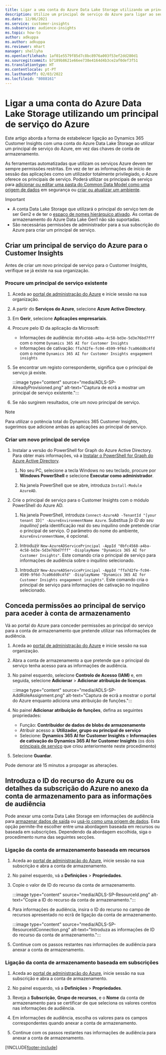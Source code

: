 ```yaml
---
title: Ligar a uma conta do Azure Data Lake Storage utilizando um principal de serviço
description: Utilize um principal de serviço do Azure para ligar ao seu próprio data lake.
ms.date: 12/06/2021
ms.service: customer-insights
ms.subservice: audience-insights
ms.topic: how-to
author: adkuppa
ms.author: adkuppa
ms.reviewer: mhart
manager: shellyha
ms.openlocfilehash: 1af01e5579f85d7c8bc8976a003f53ef2dd280d1
ms.sourcegitcommit: b7189b8621e66ee738e4164d4b3ce2af0def3f51
ms.translationtype: HT
ms.contentlocale: pt-PT
ms.lasthandoff: 02/03/2022
ms.locfileid: "8088161"
---
```

# <a name="connect-to-an-azure-data-lake-storage-account-by-using-an-azure-service-principal"></a>Ligar a uma conta do Azure Data Lake Storage utilizando um principal de serviço do Azure

Este artigo aborda a forma de estabelecer ligação ao Dynamics 365 Customer Insights com uma conta do Azure Data Lake Storage ao utilizar um principal de serviço do Azure, em vez das chaves de conta de armazenamento. 

As ferramentas automatizadas que utilizam os serviços Azure devem ter sempre permissões restritas. Em vez de ter as informações de início de sessão das aplicações como um utilizador totalmente privilegiado, o Azure oferece os principais de serviço. Poderá utilizar os principais de serviço para [adicionar ou editar uma pasta do Common Data Model como uma origem de dados](connect-common-data-model.md) em segurança ou [criar ou atualizar um ambiente](create-environment.md).

> [!IMPORTANT]
> - A conta Data Lake Storage que utilizará o principal do serviço tem de ser Gen2 e de ter o [espaço de nomes hierárquico ativado](/azure/storage/blobs/data-lake-storage-namespace). As contas de armazenamento do Azure Data Lake Gen1 não são suportadas.
> - São necessárias permissões de administrador para a sua subscrição do Azure para criar um principal de serviço.

## <a name="create-an-azure-service-principal-for-customer-insights"></a>Criar um principal de serviço do Azure para o Customer Insights

Antes de criar um novo principal de serviço para o Customer Insights, verifique se já existe na sua organização.

### <a name="look-for-an-existing-service-principal"></a>Procure um principal de serviço existente

1. Aceda ao [portal de administração do Azure](https://portal.azure.com) e inicie sessão na sua organização.

2. A partir do **Serviços do Azure**, selecione **Azure Active Directory**.

3. Em **Gerir**, selecione **Aplicações empresariais**.

4. Procure pelo ID da aplicação da Microsoft:
   - Informações de audiência: `0bfc4568-a4ba-4c58-bd3e-5d3e76bd7fff` com o nome `Dynamics 365 AI for Customer Insights`
   - Informações de cativação: `ffa7d2fe-fc04-4599-9f6d-7ca06dd0c4fd` com o nome `Dynamics 365 AI for Customer Insights engagement insights`

5. Se encontrar um registo correspondente, significa que o principal de serviço já existe. 
   
   :::image type="content" source="media/ADLS-SP-AlreadyProvisioned.png" alt-text="Captura de ecrã a mostrar um principal de serviço existente.":::
   
6. Se não surgirem resultados, crie um novo principal de serviço.

>[!NOTE]
>Para utilizar o potência total do Dynamics 365 Customer Insights, sugerimos que adicione ambas as aplicações ao principal de serviço.

### <a name="create-a-new-service-principal"></a>Criar um novo principal de serviço

1. Instalar a versão do PowerShell for Graph do Azure Active Directory. Para obter mais informações, vá a [Instalar o PowerShell for Graph do Azure Active Directory](/powershell/azure/active-directory/install-adv2).

   1. No seu PC, selecione a tecla Windows no seu teclado, procure por **Windows PowerShell** e selecione **Executar como administrador**.
   
   1. Na janela PowerShell que se abre, introduza `Install-Module AzureAD`.

2. Crie o principal de serviço para o Customer Insights com o módulo PowerShell do Azure AD.

   1. Na janela PowerShell, introduza `Connect-AzureAD -TenantId "[your tenant ID]" -AzureEnvironmentName Azure`. Substitua *[o ID do seu inquilino]* pela identificação real do seu inquilino onde pretende criar o principal de serviço. O parâmetro do nome do ambiente, `AzureEnvironmentName`, é opcional.
  
   1. Introduzir `New-AzureADServicePrincipal -AppId "0bfc4568-a4ba-4c58-bd3e-5d3e76bd7fff" -DisplayName "Dynamics 365 AI for Customer Insights"`. Este comando cria o principal de serviço para informações de audiência sobre o inquilino selecionado. 

   1. Introduzir `New-AzureADServicePrincipal -AppId "ffa7d2fe-fc04-4599-9f6d-7ca06dd0c4fd" -DisplayName "Dynamics 365 AI for Customer Insights engagement insights"`. Este comando cria o principal de serviço para informações de cativação no inquilino selecionado.

## <a name="grant-permissions-to-the-service-principal-to-access-the-storage-account"></a>Conceda permissões ao principal de serviço para aceder à conta de armazenamento

Vá ao portal do Azure para conceder permissões ao principal do serviço para a conta de armazenamento que pretende utilizar nas informações de audiência.

1. Aceda ao [portal de administração do Azure](https://portal.azure.com) e inicie sessão na sua organização.

1. Abra a conta de armazenamento a que pretende que o principal do serviço tenha acesso para as informações de audiência.

1. No painel esquerdo, selecione **Controlo de Acesso (IAM)** e, em seguida, selecione **Adicionar** > **Adicionar atribuição de licenças**.

   :::image type="content" source="media/ADLS-SP-AddRoleAssignment.png" alt-text="Captura de ecrã a mostrar o portal do Azure enquanto adiciona uma atribuição de funções.":::

1. No painel **Adicionar atribuição de funções**, defina as seguintes propriedades:
   - Função: **Contribuidor de dados de blobs de armazenamento**
   - Atribuir acesso a: **Utilizador, grupo ou principal de serviço**
   - Selecione: **Dynamics 365 AI for Customer Insights** e **Informações de cativação do Dynamics 365 AI for Customer Insights** (os dois [principais de serviço](#create-a-new-service-principal) que criou anteriormente neste procedimento)

1.  Selecione **Guardar**.

Pode demorar até 15 minutos a propagar as alterações.

## <a name="enter-the-azure-resource-id-or-the-azure-subscription-details-in-the-storage-account-attachment-to-audience-insights"></a>Introduza o ID do recurso do Azure ou os detalhes da subscrição do Azure no anexo da conta de armazenamento para as informações de audiência

Pode anexar uma conta Data Lake Storage em informações de audiência para [armazenar dados de saída](manage-environments.md) ou [usá-lo como uma origem de dados](connect-common-data-service-lake.md). Esta opção permite-lhe escolher entre uma abordagem baseada em recursos ou baseada em subscrições. Dependendo da abordagem escolhida, siga o procedimento numa das seguintes secções.

### <a name="resource-based-storage-account-connection"></a>Ligação da conta de armazenamento baseada em recursos

1. Aceda ao [portal de administração do Azure](https://portal.azure.com), inicie sessão na sua subscrição e abra a conta de armazenamento.

1. No painel esquerdo, vá a **Definições** > **Propriedades**.

1. Copie o valor de ID do recurso da conta de armazenamento.

   :::image type="content" source="media/ADLS-SP-ResourceId.png" alt-text="Copie a ID do recurso da conta de armazenamento.":::

1. Para informações de audiência, insira o ID do recurso no campo de recursos apresentado no ecrã de ligação da conta de armazenamento.

   :::image type="content" source="media/ADLS-SP-ResourceIdConnection.png" alt-text="Introduza as informações de ID do recurso da conta de armazenamento.":::   

1. Continue com os passos restantes nas informações de audiência para anexar a conta de armazenamento.

### <a name="subscription-based-storage-account-connection"></a>Ligação da conta de armazenamento baseada em subscrições

1. Aceda ao [portal de administração do Azure](https://portal.azure.com), inicie sessão na sua subscrição e abra a conta de armazenamento.

1. No painel esquerdo, vá a **Definições** > **Propriedades**.

1. Reveja a **Subscrição**, **Grupo de recursos**, e o **Nome** da conta de armazenamento para se certificar de que seleciona os valores coretos nas informações de audiência.

1. Em informações de audiência, escolha os valores para os campos correspondentes quando anexar a conta de armazenamento.

1. Continue com os passos restantes nas informações de audiência para anexar a conta de armazenamento.


[!INCLUDE[footer-include](../includes/footer-banner.md)]
